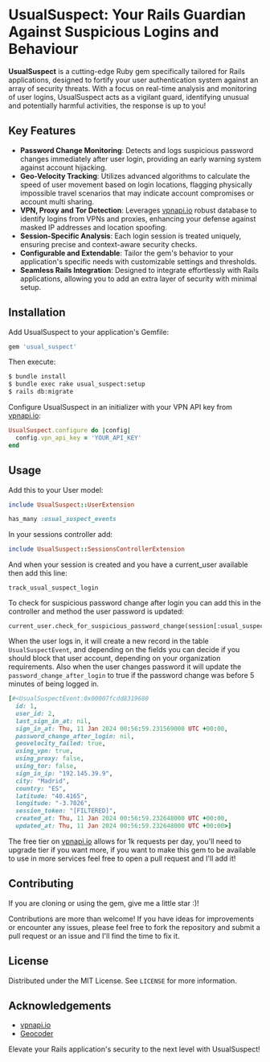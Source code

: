 # UsualSuspect: Your Rails Guardian Against Suspicious Logins and Behaviour

**UsualSuspect** is a cutting-edge Ruby gem specifically tailored for Rails applications, designed to fortify your user authentication system against an array of security threats. With a focus on real-time analysis and monitoring of user logins, UsualSuspect acts as a vigilant guard, identifying unusual and potentially harmful activities, the response is up to you!

## Key Features

- **Password Change Monitoring**: Detects and logs suspicious password changes immediately after user login, providing an early warning system against account hijacking.
- **Geo-Velocity Tracking**: Utilizes advanced algorithms to calculate the speed of user movement based on login locations, flagging physically impossible travel scenarios that may indicate account compromises or account multi sharing.
- **VPN, Proxy and Tor Detection**: Leverages [vpnapi.io](https://vpnapi.io/api-documentation) robust database to identify logins from VPNs and proxies, enhancing your defense against masked IP addresses and location spoofing.
- **Session-Specific Analysis**: Each login session is treated uniquely, ensuring precise and context-aware security checks.
- **Configurable and Extendable**: Tailor the gem's behavior to your application's specific needs with customizable settings and thresholds.
- **Seamless Rails Integration**: Designed to integrate effortlessly with Rails applications, allowing you to add an extra layer of security with minimal setup.

## Installation

Add UsualSuspect to your application's Gemfile:

```ruby
gem 'usual_suspect'
```

Then execute:

```bash
$ bundle install
$ bundle exec rake usual_suspect:setup
$ rails db:migrate
```

Configure UsualSuspect in an initializer with your VPN API key from [vpnapi.io](https://vpnapi.io/api-documentation):

```ruby
UsualSuspect.configure do |config|
  config.vpn_api_key = 'YOUR_API_KEY'
end
```

## Usage

Add this to your User model:

```ruby
include UsualSuspect::UserExtension

has_many :usual_suspect_events
```

In your sessions controller add:

```ruby
include UsualSuspect::SessionsControllerExtension
```

And when your session is created and you have a current_user available then add this line:

```
track_usual_suspect_login
```

To check for suspicious password change after login you can add this in the controller and method the user password is updated:
```	
current_user.check_for_suspicious_password_change(session[:usual_suspect_session_token])
```

When the user logs in, it will create a new record in the table `UsualSuspectEvent`, and depending on the fields you can decide if you should block that user account, depending on your organization requirements.
Also when the user changes password it will update the `password_change_after_login` to true if the password change was before 5 minutes of being logged in.

```ruby
[#<UsualSuspectEvent:0x00007fcdd8319680
  id: 1,
  user_id: 2,
  last_sign_in_at: nil,
  sign_in_at: Thu, 11 Jan 2024 00:56:59.231569000 UTC +00:00,
  password_change_after_login: nil,
  geovelocity_failed: true,
  using_vpn: true,
  using_proxy: false,
  using_tor: false,
  sign_in_ip: "192.145.39.9",
  city: "Madrid",
  country: "ES",
  latitude: "40.4165",
  longitude: "-3.7026",
  session_token: "[FILTERED]",
  created_at: Thu, 11 Jan 2024 00:56:59.232648000 UTC +00:00,
  updated_at: Thu, 11 Jan 2024 00:56:59.232648000 UTC +00:00>]
```

The free tier on [vpnapi.io](https://vpnapi.io/api-documentation) allows for 1k requests per day, you'll need to upgrade tier if you want more, if you want to make this gem to be available to use in more services feel free to open a pull request and I'll add it!

## Contributing

If you are cloning or using the gem, give me a little star :)!

Contributions are more than welcome! If you have ideas for improvements or encounter any issues, please feel free to fork the repository and submit a pull request or an issue and I'll find the time to fix it.

## License

Distributed under the MIT License. See `LICENSE` for more information.

## Acknowledgements

- [vpnapi.io](https://vpnapi.io/api-documentation)
- [Geocoder](https://github.com/alexreisner/geocoder)

Elevate your Rails application's security to the next level with UsualSuspect!
